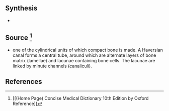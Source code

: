 ## Synthesis
- 
## Source [^1]
- one of the cylindrical units of which compact bone is made. A Haversian canal forms a central tube, around which are alternate layers of bone matrix (lamellae) and lacunae containing bone cells. The lacunae are linked by minute channels (canaliculi).
## References

[^1]: [[(Home Page) Concise Medical Dictionary 10th Edition by Oxford Reference]]